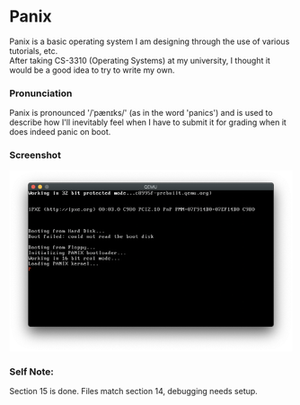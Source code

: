 # Panix
Panix is a basic operating system I am designing through the use of various tutorials, etc.</br>
After taking CS-3310 (Operating Systems) at my university, I thought it would be a good idea to try to write my own.

### Pronunciation
Panix is pronounced '/ˈpænɪks/' (as in the word 'panics') and is used to describe how I'll inevitably feel when I have to submit it for grading when it does indeed panic on boot.

### Screenshot
![](https://github.com/Kfeavel/Panix/blob/master/docs/current.png?raw=true)

### Self Note:
Section 15 is done. Files match section 14, debugging needs setup.
